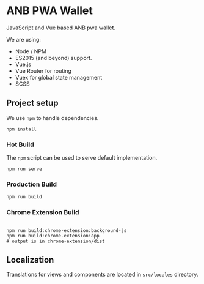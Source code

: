 # ANB PWA Wallet

JavaScript and Vue based ANB pwa wallet.

We are using:
* Node / NPM
* ES2015 (and beyond) support.
* Vue.js
* Vue Router for routing
* Vuex for global state management
* SCSS

## Project setup

We use `npm` to handle dependencies.

```shell
npm install
```

### Hot Build

The `npm` script can be used to serve default implementation.

```shell
npm run serve
```

### Production Build

```shell
npm run build
```

### Chrome Extension Build

```shell

npm run build:chrome-extension:background-js
npm run build:chrome-extension:app
# output is in chrome-extension/dist
```

## Localization

Translations for views and components are located in `src/locales` directory.

